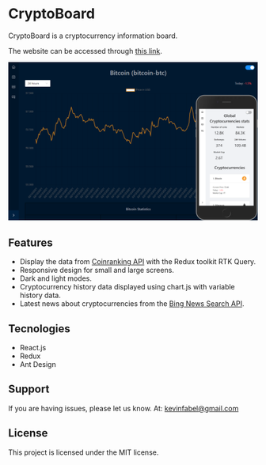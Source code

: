# CryptoBoard

CryptoBoard is a cryptocurrency information board.

The website can be accessed through [this link](https://cryptos-board.netlify.app/).

![CryptoBoard screenshot](https://github.com/fuaberu/my-portfolio/blob/279d3b78d62ba27ae57c2ed6e8d81cbcfa2d1779/src/assets/cryptoboard.png)

Features
--------

- Display the data from [Coinranking API](https://rapidapi.com/Coinranking/api/coinranking1/) with the Redux toolkit RTK Query.
- Responsive design for small and large screens.
- Dark and light modes.
- Cryptocurrency history data displayed using chart.js with variable history data.
- Latest news about cryptocurrencies from the [Bing News Search API](https://rapidapi.com/microsoft-azure-org-microsoft-cognitive-services/api/bing-news-search1/).

Tecnologies
-------

- React.js
- Redux
- Ant Design

Support
-------

If you are having issues, please let us know.
At: kevinfabel@gmail.com

License
-------

This project is licensed under the MIT license.
